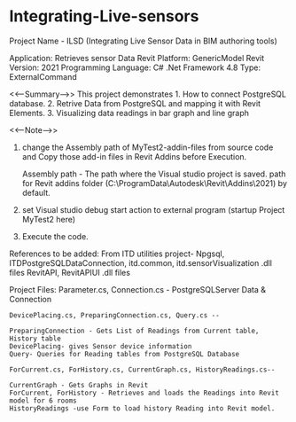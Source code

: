 # Integrating-Live-sensors
Project Name - ILSD (Integrating Live Sensor Data in BIM authoring tools)

Application: Retrieves sensor Data
Revit Platform: GenericModel
Revit Version: 2021
Programming Language: C# .Net Framework 4.8
Type: ExternalCommand

<<--Summary-->> 
This project demonstrates
        1. How to connect PostgreSQL database.
	2. Retrive Data from PostgreSQL and mapping it with Revit Elements.
	3. Visualizing data readings in bar graph and line graph

<<--Note-->>

1. change the Assembly path of MyTest2-addin-files from source code  and  Copy those add-in files in Revit Addins before Execution.

   Assembly path - The path where the Visual studio project is saved.
   path for Revit addins folder (C:\ProgramData\Autodesk\Revit\Addins\2021) by default.

2. set Visual studio debug start action to external program (startup Project MyTest2 here)
3. Execute the code.

References to be added:
	 From ITD utilities project- Npgsql, ITDPostgreSQLDataConnection, itd.common, itd.sensorVisualization .dll files
	 RevitAPI, RevitAPIUI .dll files
          
Project Files:
	Parameter.cs, Connection.cs - PostgreSQLServer Data & Connection
	
	DevicePlacing.cs, PreparingConnection.cs, Query.cs --

	PreparingConnection - Gets List of Readings from Current table, History table 
	DevicePlacing- gives Sensor device information
	Query- Queries for Reading tables from PostgreSQL Database

 	ForCurrent.cs, ForHistory.cs, CurrentGraph.cs, HistoryReadings.cs--

 	CurrentGraph - Gets Graphs in Revit
 	ForCurrent, ForHistory - Retrieves and loads the Readings into Revit model for 6 rooms
 	HistoryReadings -use Form to load history Reading into Revit model.	

